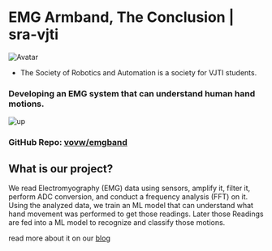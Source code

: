 # EMG Armband, The Conclusion | sra-vjti
![Avatar](https://github.com/sra-vjti.png) 
- The Society of Robotics and Automation is a society for VJTI students.

### Developing an EMG system that can understand human hand motions.

![up](https://blog.sravjti.in/assets/posts/emg-armband/upside_down.svg)

### GitHub Repo: [vovw/emgband](https://github.com/vovw/emgband)

What is our project?
--------------------

We read Electromyography (EMG) data using sensors, amplify it, filter it, perform ADC conversion, and conduct a frequency analysis (FFT) on it. Using the analyzed data, we train an ML model that can understand what hand movement was performed to get those readings.
Later those Readings are fed into a ML model to recognize and classify those motions.


read more about it on our [blog](https://blog.sravjti.in/2024/07/26/how-does-emg-armband-work.html)
